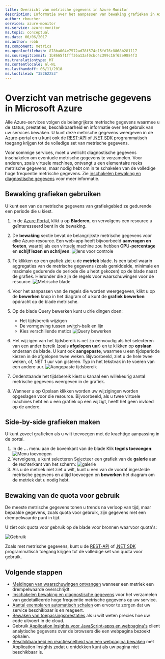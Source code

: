 ```yaml
---
title: Overzicht van metrische gegevens in Azure Monitor
description: Informatie over het aanpassen van bewaking grafieken in Azure.
author: rboucher
services: azure-monitor
ms.service: azure-monitor
ms.topic: conceptual
ms.date: 06/06/2017
ms.author: robb
ms.component: metrics
ms.openlocfilehash: 878ba004e7572ad78f574c15fd76c8868b281117
ms.sourcegitcommit: 1b8665f1fff36a13af0cbc4c399c16f62e9884f3
ms.translationtype: MT
ms.contentlocale: nl-NL
ms.lasthandoff: 06/11/2018
ms.locfileid: "35262253"
---
```

# <a name="overview-of-metrics-in-microsoft-azure"></a>Overzicht van metrische gegevens in Microsoft Azure
Alle Azure-services volgen de belangrijkste metrische gegevens waarmee u de status, prestaties, beschikbaarheid en informatie over het gebruik van uw services bewaken. U kunt deze metrische gegevens weergeven in de Azure-portal en u kunt ook de [REST-API](https://msdn.microsoft.com/library/azure/dn931930.aspx) of [.NET SDK](http://www.nuget.org/packages/Microsoft.Azure.Management.Monitor) programmatisch toegang krijgen tot de volledige set van metrische gegevens.

Voor sommige services, moet u wellicht diagnostische gegevens inschakelen om eventuele metrische gegevens te verzamelen. Voor anderen, zoals virtuele machines, ontvangt u een elementaire reeks metrische gegevens, maar nodig hebt om in te schakelen van de volledige hoge frequentie metrische gegevens. Zie [inschakelen bewaking en diagnostische gegevens](insights-how-to-use-diagnostics.md) voor meer informatie.

## <a name="using-monitoring-charts"></a>Bewaking grafieken gebruiken
U kunt een van de metrische gegevens van grafiekgebied ze gedurende een periode die u kiest.

1. In de [Azure Portal](https://portal.azure.com/), klikt u op **Bladeren**, en vervolgens een resource u geïnteresseerd bent in de bewaking.
2. De **bewaking** sectie bevat de belangrijkste metrische gegevens voor elke Azure-resource. Een web-app heeft bijvoorbeeld **aanvragen en fouten**, waarbij als een virtuele machine zou hebben **CPU-percentage** en **schijf lezen en schrijven**: ![lens voor controle](./media/insights-how-to-customize-monitoring/Insights_MonitoringChart.png)
3. Te klikken op een grafiek ziet u de **metriek** blade. Is een tabel waarin aggregaties van de metrische gegevens (zoals gemiddelde, minimale en maximale gedurende de periode die u hebt gekozen) op de blade naast de grafiek. Hieronder die zijn de regels voor waarschuwingen voor de resource.
    ![Metrische blade](./media/insights-how-to-customize-monitoring/Insights_MetricBlade.png)
4. Voor het aanpassen van de regels die worden weergegeven, klikt u op de **bewerken** knop in het diagram of u kunt de **grafiek bewerken** opdracht op de blade metrische.
5. Op de blade Query bewerken kunt u drie dingen doen:
   
   * Het tijdsbereik wijzigen
   * De vormgeving tussen switch-balk en lijn
   * Kies verschillende metics ![Query bewerken](./media/insights-how-to-customize-monitoring/Insights_EditQuery.png)
6. Het wijzigen van het tijdsbereik is net zo eenvoudig als het selecteren van een ander bereik (zoals **afgelopen uur**) en te klikken op **opslaan** onderaan de blade. U kunt ook **aangepaste**, waarmee u een tijdsperiode kiezen in de afgelopen twee weken. Bijvoorbeeld, ziet u de hele twee weken, of, NET 1 uur van gisteren. Typ in het tekstvak in te voeren van een andere uur.
    ![Aangepaste tijdsbereik](./media/insights-how-to-customize-monitoring/Insights_CustomTime.png)
7. Onderstaande het tijdsbereik kiest u kanaal een willekeurig aantal metrische gegevens weergeven in de grafiek.
8. Wanneer u op Opslaan klikken worden uw wijzigingen worden opgeslagen voor die resource. Bijvoorbeeld, als u twee virtuele machines hebt en u een grafiek op een wijzigt, heeft het geen invloed op de andere.

## <a name="creating-side-by-side-charts"></a>Side-by-side grafieken maken
U kunt zoveel grafieken als u wilt toevoegen met de krachtige aanpassing in de portal.

1. In de **...**  menu aan de bovenkant van de blade Klik **tegels toevoegen**:  
    ![Menu toevoegen](./media/insights-how-to-customize-monitoring/Insights_AddMenu.png)
2. Vervolgens, u kunt selecteren Selecteer een grafiek van de **galerie** aan de rechterkant van het scherm: ![galerie](./media/insights-how-to-customize-monitoring/Insights_Gallery.png)
3. Als u de metriek niet ziet u wilt, kunt u een van de vooraf ingestelde metrische gegevens en altijd toevoegen en **bewerken** het diagram om de metriek dat u nodig hebt.

## <a name="monitoring-usage-quotas"></a>Bewaking van de quota voor gebruik
De meeste metrische gegevens tonen u trends na verloop van tijd, maar bepaalde gegevens, zoals quota voor gebruik, zijn gegevens met een drempelwaarde punt in tijd.

U ziet ook quota voor gebruik op de blade voor bronnen waarvoor quota's:

![Gebruik](./media/insights-how-to-customize-monitoring/Insights_UsageChart.png)

Zoals met metrische gegevens, kunt u de [REST-API](https://msdn.microsoft.com/library/azure/dn931963.aspx) of [.NET SDK](http://www.nuget.org/packages/Microsoft.Azure.Management.Monitor) programmatisch toegang krijgen tot de volledige set van quota voor gebruik.

## <a name="next-steps"></a>Volgende stappen
* [Meldingen van waarschuwingen ontvangen](insights-receive-alert-notifications.md) wanneer een metriek een drempelwaarde overschrijdt.
* [Inschakelen bewaking en diagnostische gegevens](insights-how-to-use-diagnostics.md) voor het verzamelen van gedetailleerde hoge frequentie metrische gegevens op uw service.
* [Aantal exemplaren automatisch schalen](insights-how-to-scale.md) om ervoor te zorgen dat uw service beschikbaar is en reageert.
* [Bewaken van toepassingsprestaties](../application-insights/app-insights-azure-web-apps.md) als u wilt weten precies hoe uw code uitvoert in de cloud.
* Gebruik [Application Insights voor JavaScript-apps en webpagina's](../application-insights/app-insights-web-track-usage.md) client analytische gegevens over de browsers die een webpagina bezoekt ophalen.
* [Beschikbaarheid en reactiesnelheid van een webpagina bewaken](../application-insights/app-insights-monitor-web-app-availability.md) met Application Insights zodat u ontdekken kunt als uw pagina niet beschikbaar is.

